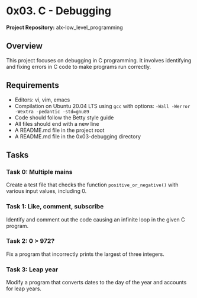 # 0x03. C - Debugging

**Project Repository:** alx-low_level_programming

## Overview

This project focuses on debugging in C programming. It involves identifying and fixing errors in C code to make programs run correctly.

## Requirements

- Editors: vi, vim, emacs
- Compilation on Ubuntu 20.04 LTS using `gcc` with options: `-Wall -Werror -Wextra -pedantic -std=gnu89`
- Code should follow the Betty style guide
- All files should end with a new line
- A README.md file in the project root
- A README.md file in the 0x03-debugging directory

## Tasks

### Task 0: Multiple mains

Create a test file that checks the function `positive_or_negative()` with various input values, including 0.

### Task 1: Like, comment, subscribe

Identify and comment out the code causing an infinite loop in the given C program.

### Task 2: 0 > 972?

Fix a program that incorrectly prints the largest of three integers.

### Task 3: Leap year

Modify a program that converts dates to the day of the year and accounts for leap years.


